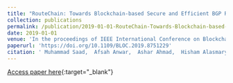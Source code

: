 ```yaml
---
title: "RouteChain: Towards Blockchain-based Secure and Efficient BGP Routing"
collection: publications
permalink: /publication/2019-01-01-RouteChain-Towards-Blockchain-based-Secure-and-Efficient-BGP-Routing
date: 2019-01-01
venue: 'In the proceedings of IEEE International Conference on Blockchain and Cryptocurrency, ICBC 2019, Seoul, Korea (South), May 14-17, 2019'
paperurl: 'https://doi.org/10.1109/BLOC.2019.8751229'
citation: ' Muhammad Saad,  Afsah Anwar,  Ashar Ahmad,  Hisham Alasmary,  Murat Yuksel,  Aziz Mohaisen, &quot;RouteChain: Towards Blockchain-based Secure and Efficient BGP Routing.&quot; In the proceedings of IEEE International Conference on Blockchain and Cryptocurrency, ICBC 2019, Seoul, Korea (South), May 14-17, 2019, 2019.'
---
```

[Access paper here](https://doi.org/10.1109/BLOC.2019.8751229){:target="_blank"}
